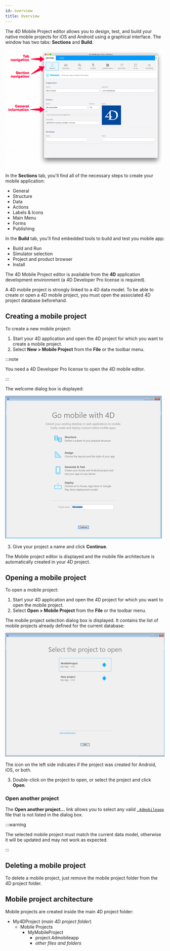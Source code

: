 ```yaml
---
id: overview
title: Overview
---
```



The 4D Mobile Project editor allows you to design, test, and build your native mobile projects for iOS and Android using a graphical interface. The window has two tabs: **Sections** and **Build**.

![General section](img/General-section-4D-for-iOS.png)

In the **Sections** tab, you'll find all of the necessary steps to create your mobile application:

* General
* Structure
* Data
* Actions
* Labels & Icons
* Main Menu
* Forms
* Publishing

In the **Build** tab, you'll find embedded tools to build and test you mobile app:

* Build and Run
* Simulator selection
* Project and product browser
* Install

The 4D Mobile Project editor is available from the **4D** application development environment (a 4D Developer Pro license is required).

A 4D mobile project is strongly linked to a 4D data model. To be able to create or open a 4D mobile project, you must open the associated 4D project database beforehand.


## Creating a mobile project

To create a new mobile project:

1. Start your 4D application and open the 4D project for which you want to create a mobile project.
2. Select **New > Mobile Project** from the **File** or the toolbar menu.

:::note

You need a 4D Developer Pro license to open the 4D mobile editor.

:::

The welcome dialog box is displayed:

![Project Name](img/new-project.png)

3. Give your project a name and click **Continue**.

The Mobile project editor is displayed and the mobile file architecture is automatically created in your 4D project.

## Opening a mobile project

To open a mobile project:

1. Start your 4D application and open the 4D project for which you want to open the mobile project.
2. Select **Open > Mobile Project** from the **File** or the toolbar menu.

The mobile project selection dialog box is displayed. It contains the list of mobile projects already defined for the current database:

![Project Name](img/select-project.png)

The icon on the left side indicates if the project was created for Android, iOS, or both.

3. Double-click on the project to open, or select the project and click **Open**.

### Open another project

The **Open another project...** link allows you to select any valid [`.4dmobileapp`](#mobile-project-architecture) file that is not listed in the dialog box.

:::warning

The selected mobile project must match the current data model, otherwise it will be updated and may not work as expected.

:::

## Deleting a mobile project

To delete a mobile project, just remove the mobile project folder from the 4D project folder.


## Mobile project architecture

Mobile projects are created inside the main 4D project folder:

- My4DProject (*main 4D project folder*)
    + Mobile Projects
        * MyMobileProject
            - project.4dmobileapp
            - *other files and folders*


